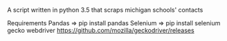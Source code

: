 A script written in python 3.5 that scraps michigan schools' contacts 

Requirements
Pandas =>  pip install pandas
Selenium => pip install selenium
gecko webdriver https://github.com/mozilla/geckodriver/releases